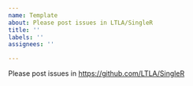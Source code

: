```yaml
---
name: Template
about: Please post issues in LTLA/SingleR
title: ''
labels: ''
assignees: ''

---
```


Please post issues in https://github.com/LTLA/SingleR
